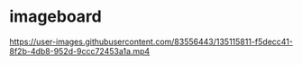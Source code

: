 # imageboard



https://user-images.githubusercontent.com/83556443/135115811-f5decc41-8f2b-4db8-952d-9ccc72453a1a.mp4

